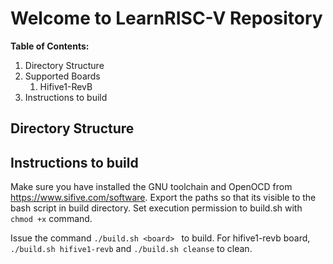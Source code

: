 # Welcome to LearnRISC-V Repository


**Table of Contents:**

1. Directory Structure
1. Supported Boards
    1. Hifive1-RevB
1. Instructions to build

## Directory Structure

## Instructions to build

Make sure you have installed the GNU toolchain and OpenOCD from https://www.sifive.com/software. Export the paths so that its visible to the bash script in build directory. Set execution permission to build.sh with `chmod +x` command. 

Issue the command `./build.sh <board> ` to build. For hifive1-revb board, `./build.sh hifive1-revb` and `./build.sh cleanse` to clean. 






